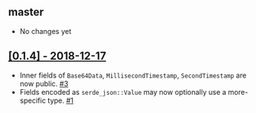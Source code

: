 ## master

* No changes yet

## [[0.1.4] - 2018-12-17](https://github.com/LegNeato/aws-lambda-events/releases/tag/v0.1.4)

- Inner fields of `Base64Data`, `MillisecondTimestamp`, `SecondTimestamp` are
  now public. [#3](https://github.com/LegNeato/aws-lambda-events/pull/3)
- Fields encoded as `serde_json::Value` may now optionally use a more-specific
  type. [#1](https://github.com/LegNeato/aws-lambda-events/pull/1)
